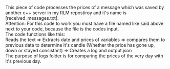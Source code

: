 This piece of code processes the prices of a message which was saved by another c++ server in my RLM repostiroy and it's name is [received_messages.txt].  
Attention: For this code to work you must have a file named like said above next to your code, because the file is the codes input.  
The code functions like this:  
Reads the text => Extracts date and prices of variables => compares them to previous data to determine it's candle (Whether the price has gone up, down or stayed consistant) => Creates a log and output.json  
The purpose of logs folder is for comparing the prices of the very day with it's previous day. 
